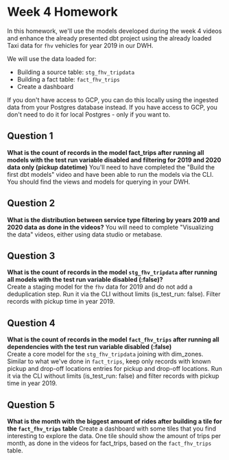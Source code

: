 # Week 4 Homework

In this homework, we'll use the models developed during the week 4 videos and enhance the already presented dbt project using the already loaded Taxi data for `fhv` vehicles for year 2019 in our DWH.

We will use the data loaded for:

* Building a source table: `stg_fhv_tripdata`
* Building a fact table: `fact_fhv_trips`
* Create a dashboard

If you don't have access to GCP, you can do this locally using the ingested data from your Postgres database
instead. If you have access to GCP, you don't need to do it for local Postgres -
only if you want to.

## Question 1

**What is the count of records in the model fact_trips after running all models with the test run variable disabled and filtering for 2019 and 2020 data only (pickup datetime)**
You'll need to have completed the "Build the first dbt models" video and have been able to run the models via the CLI.
You should find the views and models for querying in your DWH.

## Question 2

**What is the distribution between service type filtering by years 2019 and 2020 data as done in the videos?**
You will need to complete "Visualizing the data" videos, either using data studio or metabase.

## Question 3

**What is the count of records in the model `stg_fhv_tripdata` after running all models with the test run variable disabled (:false)?**  
Create a staging model for the `fhv` data for 2019 and do not add a deduplication step. Run it via the CLI without limits (is_test_run: false).
Filter records with pickup time in year 2019.

## Question 4

**What is the count of records in the model `fact_fhv_trips` after running all dependencies with the test run variable disabled (:false)**  
Create a core model for the `stg_fhv_tripdata` joining with dim_zones.
Similar to what we've done in `fact_trips`, keep only records with known pickup and drop-off locations entries for pickup and drop-off locations.
Run it via the CLI without limits (is_test_run: false) and filter records with pickup time in year 2019.

## Question 5

**What is the month with the biggest amount of rides after building a tile for the `fact_fhv_trips` table**
Create a dashboard with some tiles that you find interesting to explore the data. One tile should show the amount of trips per month, as done in the videos for fact_trips, based on the `fact_fhv_trips` table.
